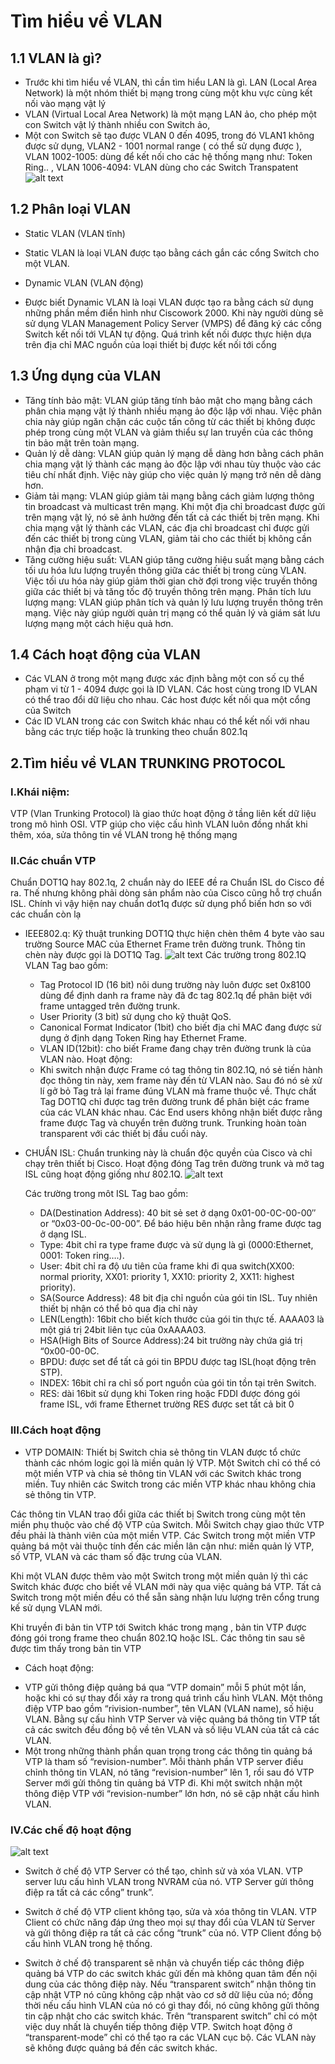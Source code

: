 # Tìm hiểu về VLAN
## 1.1 VLAN là gì?
- Trước khi tìm hiểu về VLAN, thì cần tìm hiểu LAN là gì. LAN (Local Area Network) là một nhóm thiết bị mạng trong cùng một khu vực cùng kết nối vào mạng vật lý
- VLAN (Virtual Local Area Network) là một mạng LAN ảo, cho phép một con Switch vật lý thành nhiều con Switch ảo,
- Một con Switch sẽ tạo được VLAN 0 đến 4095, trong đó VLAN1 không được sử dụng, VLAN2 - 1001 normal range ( có thể sử dụng được ), VLAN 1002-1005: dùng để kết nối cho các hệ thống mạng như: Token Ring.. , VLAN 1006-4094: VLAN dùng cho các Switch Transpatent
   ![alt text](../images/VLAN.png)
## 1.2 Phân loại VLAN
- Static VLAN (VLAN tĩnh)
 + Static VLAN là loại VLAN được tạo bằng cách gắn các cổng Switch cho một VLAN.
- Dynamic VLAN (VLAN động)
 + Được biết Dynamic VLAN là loại VLAN được tạo ra bằng cách sử dụng những phần mềm điển hình như Ciscowork 2000. Khi này người dùng sẽ sử dụng VLAN Management Policy Server (VMPS) để đăng ký các cổng Switch kết nối tới VLAN tự động. Quá trình kết nối được thực hiện dựa trên địa chỉ MAC nguồn của loại thiết bị được kết nối tới cổng
## 1.3 Ứng dụng của VLAN
- Tăng tính bảo mật: VLAN giúp tăng tính bảo mật cho mạng bằng cách phân chia mạng vật lý thành nhiều mạng ảo độc lập với nhau. Việc phân chia này giúp ngăn chặn các cuộc tấn công từ các thiết bị không được phép trong cùng một VLAN và giảm thiểu sự lan truyền của các thông tin bảo mật trên toàn mạng.
- Quản lý dễ dàng: VLAN giúp quản lý mạng dễ dàng hơn bằng cách phân chia mạng vật lý thành các mạng ảo độc lập với nhau tùy thuộc vào các tiêu chí nhất định. Việc này giúp cho việc quản lý mạng trở nên dễ dàng hơn.
- Giảm tải mạng: VLAN giúp giảm tải mạng bằng cách giảm lượng thông tin broadcast và multicast trên mạng. Khi một địa chỉ broadcast được gửi trên mạng vật lý, nó sẽ ảnh hưởng đến tất cả các thiết bị trên mạng. Khi chia mạng vật lý thành các VLAN, các địa chỉ broadcast chỉ được gửi đến các thiết bị trong cùng VLAN, giảm tải cho các thiết bị không cần nhận địa chỉ broadcast.
- Tăng cường hiệu suất: VLAN giúp tăng cường hiệu suất mạng bằng cách tối ưu hóa lưu lượng truyền thông giữa các thiết bị trong cùng VLAN. Việc tối ưu hóa này giúp giảm thời gian chờ đợi trong việc truyền thông giữa các thiết bị và tăng tốc độ truyền thông trên mạng.
Phân tích lưu lượng mạng: VLAN giúp phân tích và quản lý lưu lượng truyền thông trên mạng. Việc này giúp người quản trị mạng có thể quản lý và giám sát lưu lượng mạng một cách hiệu quả hơn.
## 1.4 Cách hoạt động của VLAN
- Các VLAN ở trong một mạng được xác định bằng một con số cụ thể phạm vi từ 1 - 4094 được gọi là ID VLAN. Các host cùng trong ID VLAN có thể trao đổi dữ liệu cho nhau. Các host được kết nối qua một cổng của Switch
- Các ID VLAN trong các con Switch khác nhau có thể kết nối với nhau bằng các trực tiếp hoặc là trunking theo chuẩn 802.1q
 
## 2.Tìm hiểu về VLAN TRUNKING PROTOCOL
### I.Khái niệm: 
 VTP (Vlan Trunking Protocol) là giao thức hoạt động ở tầng liên kết dữ liệu trong mô hình OSI. VTP giúp cho việc cấu hình VLAN luôn đồng nhất khi thêm, xóa, sửa thông tin về VLAN trong hệ thống mạng
### II.Các chuẩn VTP
 Chuẩn DOT1Q hay 802.1q, 2 chuẩn này do IEEE đề ra
 Chuẩn ISL do Cisco đề ra. Thế nhưng không phải dòng sản phẩm nào của Cisco cũng hỗ trợ chuẩn ISL. Chính vì vậy hiện nay chuẩn dot1q được sử dụng phổ biến hơn so với các chuẩn còn lạ
  - IEEE802.q: Kỹ thuật trunking DOT1Q thực hiện chèn thêm 4 byte vào sau trường Source MAC của Ethernet Frame trên đường trunk. Thông tin chèn này được gọi là DOT1Q Tag.
     ![alt text](../images/8_DOT1Q.jpg)
    Các trường trong 802.1Q VLAN Tag bao gồm:
      + Tag Protocol ID (16 bit) nôi dung trường này luôn được set 0x8100 dùng để định danh ra frame này đã đc tag 802.1q để phân biệt với frame untagged trên đường trunk.
      + User Priority (3 bit) sử dụng cho kỹ thuật QoS.
      + Canonical Format Indicator (1bit) cho biết địa chỉ MAC đang được sử dụng ở định dạng Token Ring hay Ethernet Frame.
      + VLAN ID(12bit): cho biết Frame đang chạy trên đường trunk là của VLAN nào. 
    Hoạt động: 
    + Khi switch nhận được Frame có tag thông tin 802.1Q, nó sẻ tiến hành đọc thông tin này, xem frame này đến từ VLAN nào. Sau đó nó sẻ xử lí gở bỏ Tag trả lại frame đúng VLAN mà frame thuộc về. Thực chất Tag DOT1Q chỉ được tag trên đường trunk để phân biệt các frame của các VLAN khác nhau. Các End users không nhận biết được rằng frame được Tag và chuyển trên đường trunk. Trunking hoàn toàn transparent với các thiết bị đầu cuối này.
  - CHUẨN ISL:
    Chuẩn trunking này là chuẩn độc quyền của Cisco và chỉ chạy trên thiết bị Cisco. Hoạt động đóng Tag trên đường trunk và mở tag ISL cũng hoạt động giống như 802.1Q.
     ![alt text](../images/9_ISL.jpg)

    Các trường trong môt ISL Tag bao gồm:
     + DA(Destination Address): 40 bit sẻ set ở dạng 0x01-00-0C-00-00″ or “0x03-00-0c-00-00”. Để báo hiệu bên nhận rằng frame được tag ở dạng ISL.
     + Type: 4bit chỉ ra type frame được và sử dụng là gì (0000:Ethernet, 0001: Token ring….).
     + User: 4bit chỉ ra độ ưu tiên của frame khi đi qua switch(XX00: normal priority, XX01: priority 1, XX10: priority 2, XX11: highest priority).
     + SA(Source Address): 48 bit địa chỉ nguồn của gói tin ISL. Tuy nhiên thiết bị nhận có thể bỏ qua địa chỉ này
     + LEN(Length): 16bit cho biết kích thước của gói tin thực tế. AAAA03 là một giá trị 24bit liên tục của 0xAAAA03.
     + HSA(High Bits of Source Address):24 bit trường này chứa giá trị “0x00-00-0C.
     + BPDU: được set để tất cả gói tin BPDU được tag ISL(hoạt động trên STP).
     + INDEX: 16bit chỉ ra chỉ số port nguồn của gói tin tồn tại trên Switch.
     + RES: dài 16bit sử dụng khi Token ring hoặc FDDI được đóng gói frame ISL, với frame Ethernet trường RES được set tất cả bit 0
### III.Cách hoạt động
  - VTP DOMAIN:
  Thiết bị Switch chia sẻ thông tin VLAN được tổ chức thành các nhóm logic gọi là miền quản lý VTP. Một Switch chỉ có thể có một miền VTP và chia sẻ thông tin VLAN với các Switch khác trong miền. Tuy nhiên các Switch trong các miền VTP khác nhau không chia sẻ thông tin VTP.

  Các thông tin VLAN trao đổi giữa các thiết bị Switch trong cùng một tên miền phụ thuộc vào chế độ VTP của Switch. Mỗi Switch chạy giao thức VTP đều phải là thành viên của một miền VTP. Các Switch trong một miền VTP quảng bá một vài thuộc tính đến các miền lân cận như: miền quản lý VTP, số VTP, VLAN và các tham số đặc trưng của VLAN.

  Khi một VLAN được thêm vào một Switch trong một miền quản lý thì các Switch khác được cho biết về VLAN mới này qua việc quảng bá VTP. Tất cả Switch trong một miền đều có thể sẵn sàng nhận lưu lượng trên cổng trung kế sử dụng VLAN mới.

  Khi truyền đi bản tin VTP tới Switch khác trong mạng , bản tin VTP được đóng gói trong frame theo chuẩn 802.1Q hoặc ISL. Các thông tin sau sẽ được tìm thấy trong bản tin VTP
  - Cách hoạt động:
   + VTP gửi thông điệp quảng bá qua “VTP domain” mỗi 5 phút một lần, hoặc khi có sự thay đổi xảy ra trong quá trình cấu hình VLAN. Một thông điệp VTP bao gồm “rivision-number”, tên VLAN (VLAN name), số hiệu VLAN. Bằng sự cấu hình VTP Server và việc quảng bá thông tin VTP tất cả các switch đều đồng bộ về tên VLAN và số liệu VLAN của tất cả các VLAN.
   + Một trong những thành phần quan trọng trong các thông tin quảng bá VTP là tham số “revision-number”. Mỗi thành phần VTP server điều chỉnh thông tin VLAN, nó tăng “revision-number” lên 1, rồi sau đó VTP Server mới gửi thông tin quảng bá VTP đi. Khi một switch nhận một thông điệp VTP với “revision-number” lớn hơn, nó sẽ cập nhật cấu hình VLAN.
### IV.Các chế độ hoạt động

![alt text](../images/7_che-do_VTP.png)

- Switch ở chế độ VTP Server có thể tạo, chỉnh sử và xóa VLAN. VTP server lưu cấu hình VLAN trong NVRAM của nó. VTP Server gửi thông điệp ra tất cả các cổng” trunk”.

- Switch ở chế độ VTP client không tạo, sửa và xóa thông tin VLAN. VTP Client có chức năng đáp ứng theo mọi sự thay đổi của VLAN từ Server và gửi thông điệp ra tất cả các cổng “trunk” của nó. VTP Client đồng bộ cấu hình VLAN trong hệ thống.

- Switch ở chế độ transparent sẽ nhận và chuyển tiếp các thông điệp quảng bá VTP do các switch khác gửi đến mà không quan tâm đến nội dung của các thông điệp này. Nếu “transparent switch” nhận thông tin cập nhật VTP nó cũng không cập nhật vào cơ sở dữ liệu của nó; đồng thời nếu cấu hình VLAN của nó có gì thay đổi, nó cũng không gửi thông tin cập nhật cho các switch khác. Trên “transparent switch” chỉ có một việc duy nhất là chuyển tiếp thông điệp VTP. Switch hoạt động ở “transparent-mode” chỉ có thể tạo ra các VLAN cục bộ. Các VLAN này sẽ không được quảng bá đến các switch khác.      
      